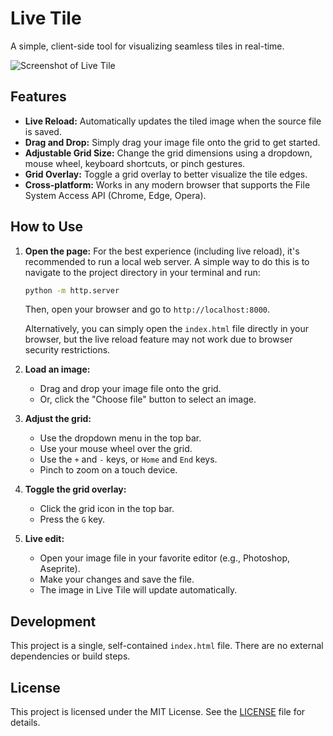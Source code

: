 # Live Tile

A simple, client-side tool for visualizing seamless tiles in real-time.

![Screenshot of Live Tile](TODO)

## Features

*   **Live Reload:** Automatically updates the tiled image when the source file is saved.
*   **Drag and Drop:** Simply drag your image file onto the grid to get started.
*   **Adjustable Grid Size:** Change the grid dimensions using a dropdown, mouse wheel, keyboard shortcuts, or pinch gestures.
*   **Grid Overlay:** Toggle a grid overlay to better visualize the tile edges.
*   **Cross-platform:** Works in any modern browser that supports the File System Access API (Chrome, Edge, Opera).

## How to Use

1.  **Open the page:** For the best experience (including live reload), it's recommended to run a local web server. A simple way to do this is to navigate to the project directory in your terminal and run:
    ```bash
    python -m http.server
    ```
    Then, open your browser and go to `http://localhost:8000`.

    Alternatively, you can simply open the `index.html` file directly in your browser, but the live reload feature may not work due to browser security restrictions.

2.  **Load an image:**
    *   Drag and drop your image file onto the grid.
    *   Or, click the "Choose file" button to select an image.

3.  **Adjust the grid:**
    *   Use the dropdown menu in the top bar.
    *   Use your mouse wheel over the grid.
    *   Use the `+` and `-` keys, or `Home` and `End` keys.
    *   Pinch to zoom on a touch device.

4.  **Toggle the grid overlay:**
    *   Click the grid icon in the top bar.
    *   Press the `G` key.

5.  **Live edit:**
    *   Open your image file in your favorite editor (e.g., Photoshop, Aseprite).
    *   Make your changes and save the file.
    *   The image in Live Tile will update automatically.

## Development

This project is a single, self-contained `index.html` file. There are no external dependencies or build steps.

## License

This project is licensed under the MIT License. See the [LICENSE](LICENSE) file for details.
